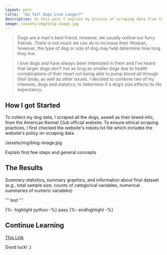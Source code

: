 ```yaml
---
layout: post
title:  "Do Tall Dogs Live Longer?"
description: In this post I explain my process of scraping data from the web while exploring the question of how height effects a dog's life expectancy.
image: /assets/img/blog-image.jpg
---
```



<blockquote> Dogs are a man's best friend, however, we usually outlive our furry friends. There is not much we can do to increase their lifespan, however, the type of dog or size of dog may help determine how long they live. </blockquote>
  
  
<blockquote> I love dogs and have always been interested in them and I’ve heard that larger dogs don’t live as long as smaller dogs due to health complications of their heart not being able to pump blood all through their body, as well as other issues. I decided to combine two of my interests, dogs and statstics, to determine if a dog’s size effects its life expectancy.</a>  </blockquote>

  

## How I got Started

To collect my dog data, I scraped all the dogs, aswell as their breed info, from the American Kennel Club official website. To ensure ethical scraping practices, I first checked the website's robots.txt file which includes the website's policy on scraping data. 

/assets/img/blog-image.jpg

Explain first few steps and general concepts

## The Results

Summary statistics, summary graphics, and information about final dataset (e.g., total sample size, counts of categorical variables, numerical summaries of numeric variables)

'''
test
'''

{%- highlight python -%}
pass
{%- endhighlight -%}

## Continue Learning

[This Link]([https://www.akc.org/dog-breeds/](https://www.geeksforgeeks.org/selenium-python-tutorial/))


Good luck! ;)
